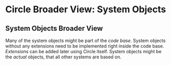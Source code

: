 ﻿Circle Broader View: System Objects
===================================

## System Objects Broader View

Many of the system objects might be part of the *code base*. System objects without any extensions need to be implemented right inside the code base. *Extensions* can be added later using Circle itself. System objects might be the *actual* objects, that all other systems are based on.
